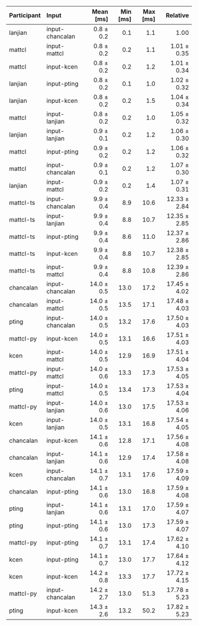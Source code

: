 | Participant | Input | Mean [ms] | Min [ms] | Max [ms] | Relative |
|:---|:---|---:|---:|---:|---:|
| lanjian | input-chancalan | 0.8 ± 0.2 | 0.1 | 1.1 | 1.00 |
| mattcl | input-mattcl | 0.8 ± 0.2 | 0.2 | 1.1 | 1.01 ± 0.35 |
| mattcl | input-kcen | 0.8 ± 0.2 | 0.2 | 1.2 | 1.01 ± 0.34 |
| lanjian | input-pting | 0.8 ± 0.2 | 0.1 | 1.0 | 1.02 ± 0.32 |
| lanjian | input-kcen | 0.8 ± 0.2 | 0.2 | 1.5 | 1.04 ± 0.34 |
| mattcl | input-lanjian | 0.8 ± 0.2 | 0.2 | 1.0 | 1.05 ± 0.32 |
| lanjian | input-lanjian | 0.9 ± 0.1 | 0.2 | 1.2 | 1.06 ± 0.30 |
| mattcl | input-pting | 0.9 ± 0.2 | 0.2 | 1.2 | 1.06 ± 0.32 |
| mattcl | input-chancalan | 0.9 ± 0.1 | 0.2 | 1.2 | 1.07 ± 0.30 |
| lanjian | input-mattcl | 0.9 ± 0.2 | 0.2 | 1.4 | 1.07 ± 0.31 |
| mattcl-ts | input-chancalan | 9.9 ± 0.4 | 8.9 | 10.6 | 12.33 ± 2.84 |
| mattcl-ts | input-lanjian | 9.9 ± 0.4 | 8.8 | 10.7 | 12.35 ± 2.85 |
| mattcl-ts | input-pting | 9.9 ± 0.4 | 8.6 | 11.0 | 12.37 ± 2.86 |
| mattcl-ts | input-kcen | 9.9 ± 0.4 | 8.8 | 10.7 | 12.38 ± 2.85 |
| mattcl-ts | input-mattcl | 9.9 ± 0.4 | 8.8 | 10.8 | 12.39 ± 2.86 |
| chancalan | input-chancalan | 14.0 ± 0.5 | 13.0 | 17.2 | 17.45 ± 4.02 |
| chancalan | input-mattcl | 14.0 ± 0.5 | 13.5 | 17.1 | 17.48 ± 4.03 |
| pting | input-chancalan | 14.0 ± 0.5 | 13.2 | 17.6 | 17.50 ± 4.03 |
| mattcl-py | input-kcen | 14.0 ± 0.5 | 13.1 | 16.6 | 17.51 ± 4.03 |
| kcen | input-mattcl | 14.0 ± 0.5 | 12.9 | 16.9 | 17.51 ± 4.04 |
| mattcl-py | input-mattcl | 14.0 ± 0.6 | 13.3 | 17.3 | 17.53 ± 4.05 |
| pting | input-mattcl | 14.0 ± 0.5 | 13.4 | 17.3 | 17.53 ± 4.04 |
| mattcl-py | input-lanjian | 14.0 ± 0.6 | 13.0 | 17.5 | 17.53 ± 4.06 |
| kcen | input-lanjian | 14.0 ± 0.5 | 13.1 | 16.8 | 17.54 ± 4.05 |
| chancalan | input-kcen | 14.1 ± 0.6 | 12.8 | 17.1 | 17.56 ± 4.08 |
| chancalan | input-lanjian | 14.1 ± 0.6 | 12.9 | 17.4 | 17.58 ± 4.08 |
| kcen | input-chancalan | 14.1 ± 0.7 | 13.1 | 17.6 | 17.59 ± 4.09 |
| chancalan | input-pting | 14.1 ± 0.6 | 13.0 | 16.8 | 17.59 ± 4.08 |
| pting | input-lanjian | 14.1 ± 0.6 | 13.1 | 17.0 | 17.59 ± 4.07 |
| pting | input-pting | 14.1 ± 0.6 | 13.0 | 17.3 | 17.59 ± 4.07 |
| mattcl-py | input-pting | 14.1 ± 0.7 | 13.1 | 17.4 | 17.62 ± 4.10 |
| kcen | input-pting | 14.1 ± 0.7 | 13.0 | 17.7 | 17.64 ± 4.12 |
| kcen | input-kcen | 14.2 ± 0.8 | 13.3 | 17.7 | 17.72 ± 4.15 |
| mattcl-py | input-chancalan | 14.2 ± 2.7 | 13.0 | 51.3 | 17.78 ± 5.23 |
| pting | input-kcen | 14.3 ± 2.6 | 13.2 | 50.2 | 17.82 ± 5.23 |
